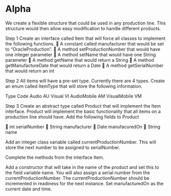 # Alpha
We create a flexible structure that could be used in any production line. This structure would
then allow easy modification to handle different products.

Step 1
Create an interface called Item that will force all classes to implement the following functions.
 A constant called manufacturer that would be set to “OracleProduction”.
 A method setProductionNumber that would have one integer parameter
 A method setName that would have one String parameter
 A method getName that would return a String
 A method getManufactureDate that would return a Date
 A method getSerialNumber that would return an int

Step 2
All items will have a pre-set type. Currently there are 4 types. Create an enum called ItemType that will
store the following information.

Type           Code
Audio          AU
Visual         VI
AudioMobile    AM
VisualMobile   VM

Step 3
Create an abstract type called Product that will implement the Item interface. Product will implement
the basic functionality that all items on a production line should have. Add the following fields to Product

 int serialNumber
 String manufacturer
 Date manufacuredOn
 String name

Add an integer class variable called currentProductionNumber. This will store the next number to be
assigned to serialNumber.

Complete the methods from the interface Item.

Add a constructor that will take in the name of the product and set this to the field variable name. You
will also assign a serial number from the currentProductionNumber. The currentProductionNumber
should be incremented in readiness for the next instance.
Set manufacturedOn as the current date and time.
